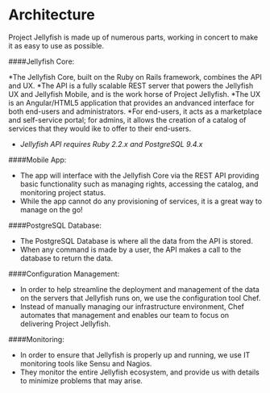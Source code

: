 Architecture
============

Project Jellyfish is made up of numerous parts, working in concert to make it as easy to use as possible.



####Jellyfish Core:

*The Jellyfish Core, built on the Ruby on Rails framework, combines the API and UX. 
*The API is a fully scalable REST server that powers the Jellyfish UX and Jellyfish Mobile, and is the work horse of Project Jellyfish.
*The UX is an Angular/HTML5 application that provides an andvanced interface for both end-users and administrators.
*For end-users, it acts as a marketplace and self-service portal; for admins, it allows the creation of a catalog of services that they would ike to offer to their end-users.
* _Jellyfish API requires Ruby 2.2.x and PostgreSQL 9.4.x_



####Mobile App:

* The app will interface with the Jellyfish Core via the REST API providing basic functionality such as managing rights, accessing the catalog, and monitoring project status.
* While the app cannot do any provisioning of services, it is a great way to manage on the go!



####PostgreSQL Database:

* The PostgreSQL Database is where all the data from the API is stored.
* When any command is made by a user, the API makes a call to the database to return the data.



####Configuration Management:

* In order to help streamline the deployment and management of the data on the servers that Jellyfish runs on, we use the configuration tool Chef.
* Instead of manually managing our infrastructure environment, Chef automates that management and enables our team to focus on delivering Project Jellyfish.



####Monitoring:

* In order to ensure that Jellyfish is properly up and running, we use IT monitoring tools like Sensu and Nagios.
* They monitor the entire Jellyfish ecosystem, and provide us with details to minimize problems that may arise.
